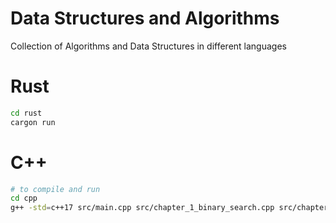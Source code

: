 # Data Structures and Algorithms
Collection of Algorithms and Data Structures in different languages

# Rust
```bash
cd rust
cargon run
```

# C++
```bash
# to compile and run
cd cpp
g++ -std=c++17 src/main.cpp src/chapter_1_binary_search.cpp src/chapter_2_selection_sort.cpp -o target/binary_search && target/binary_search
```
